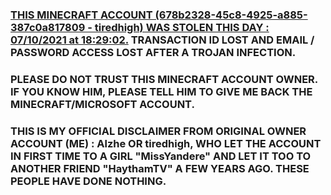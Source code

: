 ### [THIS MINECRAFT ACCOUNT (678b2328-45c8-4925-a885-387c0a817809 - tiredhigh) WAS STOLEN THIS DAY : 07/10/2021 at	18:29:02.](https://fr.namemc.com/profile/Nournicat.3) TRANSACTION ID LOST AND EMAIL / PASSWORD ACCESS LOST AFTER A TROJAN INFECTION.
### PLEASE DO NOT TRUST THIS MINECRAFT ACCOUNT OWNER. IF YOU KNOW HIM, PLEASE TELL HIM TO GIVE ME BACK THE MINECRAFT/MICROSOFT ACCOUNT.
### THIS IS MY OFFICIAL DISCLAIMER FROM ORIGINAL OWNER ACCOUNT (ME) : Alzhe OR tiredhigh, WHO LET THE ACCOUNT IN FIRST TIME TO A GIRL "MissYandere" AND LET IT TOO TO ANOTHER FRIEND "HaythamTV" A FEW YEARS AGO. THESE PEOPLE HAVE DONE NOTHING.
